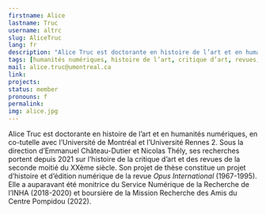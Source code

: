 ```yaml
---
firstname: Alice
lastname: Truc
username: altrc
slug: AliceTruc
lang: fr
description: "Alice Truc est doctorante en histoire de l’art et en humanités numériques, en cotutelle à l’Université de Montréal et à l’Université Rennes 2 (France)."
tags: [humanités numériques, histoire de l’art, critique d’art, revues, études visuelles]
mail: alice.truc@umontreal.ca
link:
projects: 
status: member
pronouns: f
permalink:
img: alice.jpg
---
```


Alice Truc est doctorante en histoire de l’art et en humanités numériques, en co-tutelle avec l’Université de Montréal et l’Université Rennes 2. Sous la direction d’Emmanuel Château-Dutier et Nicolas Thély, ses recherches portent depuis 2021 sur l’histoire de la critique d’art et des revues de la seconde moitié du XXème siècle. Son projet de thèse constitue un projet d’histoire et d’édition numérique de la revue *Opus International* (1967-1995). Elle a auparavant été monitrice du Service Numérique de la Recherche de l’INHA (2018-2020) et boursière de la Mission Recherche des Amis du Centre Pompidou (2022).
